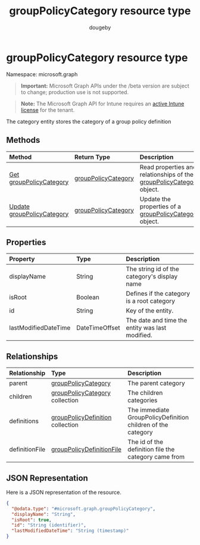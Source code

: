 ﻿---
title: "groupPolicyCategory resource type"
description: "The category entity stores the category of a group policy definition"
author: "dougeby"
localization_priority: Normal
ms.prod: "intune"
doc_type: resourcePageType
---

# groupPolicyCategory resource type

Namespace: microsoft.graph

> **Important:** Microsoft Graph APIs under the /beta version are subject to change; production use is not supported.

> **Note:** The Microsoft Graph API for Intune requires an [active Intune license](https://go.microsoft.com/fwlink/?linkid=839381) for the tenant.

The category entity stores the category of a group policy definition

## Methods

| Method                                                                                | Return Type                                                                   | Description                                                                                                                    |
| :------------------------------------------------------------------------------------ | :---------------------------------------------------------------------------- | :----------------------------------------------------------------------------------------------------------------------------- |
| [Get groupPolicyCategory](../api/intune-grouppolicy-grouppolicycategory-get.md)       | [groupPolicyCategory](../resources/intune-grouppolicy-grouppolicycategory.md) | Read properties and relationships of the [groupPolicyCategory](../resources/intune-grouppolicy-grouppolicycategory.md) object. |
| [Update groupPolicyCategory](../api/intune-grouppolicy-grouppolicycategory-update.md) | [groupPolicyCategory](../resources/intune-grouppolicy-grouppolicycategory.md) | Update the properties of a [groupPolicyCategory](../resources/intune-grouppolicy-grouppolicycategory.md) object.               |

## Properties

| Property             | Type           | Description                                     |
| :------------------- | :------------- | :---------------------------------------------- |
| displayName          | String         | The string id of the category's display name    |
| isRoot               | Boolean        | Defines if the category is a root category      |
| id                   | String         | Key of the entity.                              |
| lastModifiedDateTime | DateTimeOffset | The date and time the entity was last modified. |

## Relationships

| Relationship   | Type                                                                                         | Description                                                  |
| :------------- | :------------------------------------------------------------------------------------------- | :----------------------------------------------------------- |
| parent         | [groupPolicyCategory](../resources/intune-grouppolicy-grouppolicycategory.md)                | The parent category                                          |
| children       | [groupPolicyCategory](../resources/intune-grouppolicy-grouppolicycategory.md) collection     | The children categories                                      |
| definitions    | [groupPolicyDefinition](../resources/intune-grouppolicy-grouppolicydefinition.md) collection | The immediate GroupPolicyDefinition children of the category |
| definitionFile | [groupPolicyDefinitionFile](../resources/intune-grouppolicy-grouppolicydefinitionfile.md)    | The id of the definition file the category came from         |

## JSON Representation

Here is a JSON representation of the resource.

<!-- {
  "blockType": "resource",
  "keyProperty": "id",
  "@odata.type": "microsoft.graph.groupPolicyCategory"
}
-->

```json
{
  "@odata.type": "#microsoft.graph.groupPolicyCategory",
  "displayName": "String",
  "isRoot": true,
  "id": "String (identifier)",
  "lastModifiedDateTime": "String (timestamp)"
}
```
